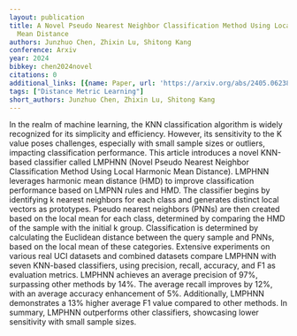 ```yaml
---
layout: publication
title: A Novel Pseudo Nearest Neighbor Classification Method Using Local Harmonic
  Mean Distance
authors: Junzhuo Chen, Zhixin Lu, Shitong Kang
conference: Arxiv
year: 2024
bibkey: chen2024novel
citations: 0
additional_links: [{name: Paper, url: 'https://arxiv.org/abs/2405.06238'}]
tags: ["Distance Metric Learning"]
short_authors: Junzhuo Chen, Zhixin Lu, Shitong Kang
---
```

In the realm of machine learning, the KNN classification algorithm is widely
recognized for its simplicity and efficiency. However, its sensitivity to the K
value poses challenges, especially with small sample sizes or outliers,
impacting classification performance. This article introduces a novel KNN-based
classifier called LMPHNN (Novel Pseudo Nearest Neighbor Classification Method
Using Local Harmonic Mean Distance). LMPHNN leverages harmonic mean distance
(HMD) to improve classification performance based on LMPNN rules and HMD. The
classifier begins by identifying k nearest neighbors for each class and
generates distinct local vectors as prototypes. Pseudo nearest neighbors (PNNs)
are then created based on the local mean for each class, determined by
comparing the HMD of the sample with the initial k group. Classification is
determined by calculating the Euclidean distance between the query sample and
PNNs, based on the local mean of these categories. Extensive experiments on
various real UCI datasets and combined datasets compare LMPHNN with seven
KNN-based classifiers, using precision, recall, accuracy, and F1 as evaluation
metrics. LMPHNN achieves an average precision of 97%, surpassing other methods
by 14%. The average recall improves by 12%, with an average accuracy
enhancement of 5%. Additionally, LMPHNN demonstrates a 13% higher average F1
value compared to other methods. In summary, LMPHNN outperforms other
classifiers, showcasing lower sensitivity with small sample sizes.